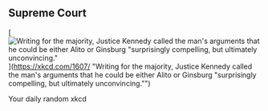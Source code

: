 ## Supreme Court
[![Writing for the majority, Justice Kennedy called the man's arguments that he could be either Alito or Ginsburg "surprisingly compelling, but ultimately unconvincing."](https://imgs.xkcd.com/comics/supreme_court.png)](https://xkcd.com/1607/ "Writing for the majority, Justice Kennedy called the man's arguments that he could be either Alito or Ginsburg "surprisingly compelling, but ultimately unconvincing."")

Your daily random xkcd
